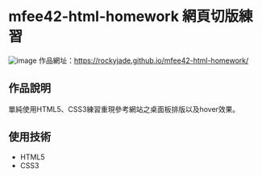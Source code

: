# mfee42-html-homework 網頁切版練習
![image](https://github.com/RockyJade/mfee42-html-homework/assets/50537438/1d28a919-3778-406d-a166-296a5e61d333)
作品網址：https://rockyjade.github.io/mfee42-html-homework/
## 作品說明

單純使用HTML5、CSS3練習重現參考網站之桌面板排版以及hover效果。

## 使用技術

- HTML5
- CSS3
